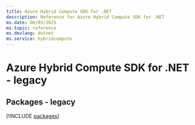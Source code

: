 ```yaml
---
title: Azure Hybrid Compute SDK for .NET
description: Reference for Azure Hybrid Compute SDK for .NET
ms.date: 06/03/2025
ms.topic: reference
ms.devlang: dotnet
ms.service: hybridcompute
---
```

# Azure Hybrid Compute SDK for .NET - legacy
## Packages - legacy
[!INCLUDE [packages](hybrid-compute-index.md)]